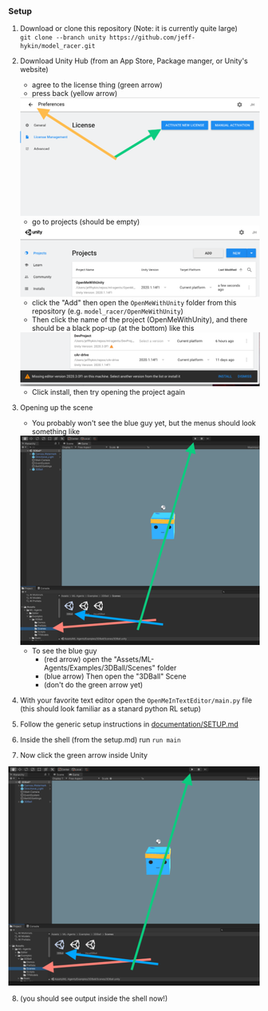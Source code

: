 ### Setup

1. Download or clone this repository (Note: it is currently quite large)<br>
    `git clone --branch unity https://github.com/jeff-hykin/model_racer.git`
    
2. Download Unity Hub (from an App Store, Package manger, or Unity's website)
    - agree to the license thing (green arrow)
    - press back (yellow arrow)
    <img src="/documentation/images/activate.png" alt="where-to-click">
    
    - go to projects (should be empty)
    <img src="/documentation/images/unity_hub.png" alt="where-to-click">

    - click the "Add" then open the `OpenMeWithUnity` folder from this repository (e.g. `model_racer/OpenMeWithUnity`)
    - Then click the name of the project (OpenMeWithUnity), and there should be a black pop-up (at the bottom) like this
    <img src="/documentation/images/install_prompt.png" alt="where-to-click">
    
    - Click install, then try opening the project again
3. Opening up the scene
    - You probably won't see the blue guy yet, but the menus should look something like
    <img src="/documentation/images/basic_run.png" alt="where-to-click">

    - To see the blue guy
      - (red arrow) open the "Assets/ML-Agents/Examples/3DBall/Scenes" folder 
      - (blue arrow) Then open the "3DBall" Scene 
      - (don't do the green arrow yet)
4. With your favorite text editor open the `OpenMeInTextEditor/main.py` file (this should look familiar as a stanard python RL setup)
5. Follow the generic setup instructions in [documentation/SETUP.md](https://github.com/jeff-hykin/model_racer/blob/unity/documentation/SETUP.md)
6. Inside the shell (from the setup.md) run `run main`
7. Now click the green arrow inside Unity
<img src="/documentation/images/basic_run.png" alt="where-to-click">

8. (you should see output inside the shell now!)
